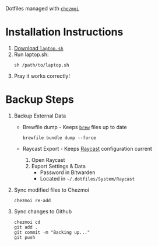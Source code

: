 Dotfiles managed with [`chezmoi`](https://github.com/twpayne/chezmoi)

# Installation Instructions

1. [Download `laptop.sh`](dot_dotfiles/laptop.sh)
2. Run laptop.sh:
	```
	sh /path/to/laptop.sh
	```
3. Pray it works correctly!

# Backup Steps

1. Backup External Data
	- Brewfile dump - Keeps [`brew`](https://brew.sh) files up to date
		```
		brewfile bundle dump --force
		```

 	- Raycast Export - Keeps [Raycast](https://www.raycast.com/) configuration current
		1. Open Raycast
		2. Export Settings & Data
			- Password in Bitwarden
			- Located in `~/.dotfiles/System/Raycast`
	
2. Sync modified files to Chezmoi
	```
	chezmoi re-add
	```

3. Sync changes to Github
	```
	chezmoi cd
	git add .
	git commit -m "Backing up..."
	git push
	```

